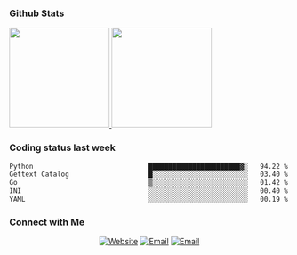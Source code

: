 
### Github Stats

<a href="https://github.com/lileixuan">
  <img height="180em" src="https://github-readme-stats.vercel.app/api?username=lileixuan&theme=buefy&show_icons=true" />
  <img height="180em" src="https://github-readme-stats.vercel.app/api/top-langs/?username=lileixuan&theme=buefy&layout=compact" />
</a>

### Coding status last week 

<!--START_SECTION:waka-->

```txt
Python                             ███████████████████████▓░   94.22 %
Gettext Catalog                    █░░░░░░░░░░░░░░░░░░░░░░░░   03.40 %
Go                                 ▒░░░░░░░░░░░░░░░░░░░░░░░░   01.42 %
INI                                ░░░░░░░░░░░░░░░░░░░░░░░░░   00.40 %
YAML                               ░░░░░░░░░░░░░░░░░░░░░░░░░   00.19 %
```

<!--END_SECTION:waka-->

### Connect with Me 

<p align="center">
<a href="https://www.koomu.cn/"><img alt="Website" src="https://img.shields.io/badge/Website-www.koomu.cn-blue?style=flat-square&logo=google-chrome"></a>
<a href="mailto:lileixuan@gmail.com"><img alt="Email" src="https://img.shields.io/badge/Email-lileixuan@gmail.com-blue?style=flat-square&logo=gmail"></a>
<a href="https://www.koomu.cn/rss/"><img alt="Email" src="https://img.shields.io/badge/RSS-www.koomu.cn%2Frss%2F-blue?style=flat-square&logo=rss"></a>


</p>
